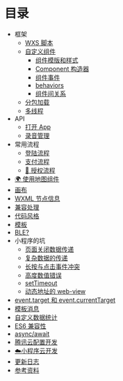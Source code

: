 # 目录

- 框架
  - [WXS 脚本](./framework/view/wxs/README.md)
  - [自定义组件](./framework/custom-component/README.md)
    - [组件模版和样式](./framework/custom-component/wxml-wxss.md)
    - [Component 构造器](./framework/custom-component/component.md)
    - [组件事件](./framework/custom-component/events.md)
    - [behaviors](./framework/custom-component/behaviors.md)
    - [组件间关系](./framework/custom-component/relations.md)
  - [分包加载](./framework/subpackages/README.md)
  - [多线程](./framework/workers/README.md)
- API
  - [打开 App](./api/launchApp.md)
  - [录音管理](./api/getRcorderManager.md)
- 常用流程
  - [登陆流程](./content/login-flow.md)
  - [支付流程](./content/payment.md)
  - [🔑 授权流程](./authorize/README.md)
- [🌍 使用地图组件](./map/README.md)
- [画布](./content/canvas/README.md)
- [WXML 节点信息](./content/wxml-node/README.md)
- [兼容处理](./content/compatibility.md)
- [代码风格](./content/editorconfig.md)
- [模板](./content/wxml-import-include.md)
- [BLE?](./content/what-is-BLE.md)
- 小程序的坑
  - [页面关闭数据传递](./pits/close-page-data-transmission.md)
  - [复杂数据的传递](./pits/complex-data-transmission.md)
  - [长按与点击事件冲突](./pits/longtap-vs-tap.md)
  - [高度数值错误](./pits/systeminfo-height.md)
  - [setTimeout](./pits/settimeout.md)
  - [动态地址的 web-view](./pits/webview-dynamic-src.md)
- [event.target 和 event.currentTarget](./content/target-vs-currentTarget.md)
- [模板消息](./content/how-to-send-template-msg.md)
- [自定义数据统计](./content/analysis/README.md)
- [ES6 兼容性](./content/es6-compatibility/README.md)
- [async/await](./content/async-await/README.md)
- [腾讯云配置开发](./qcloud/README.md)
- [☁️小程序云开发](./wxcloud/README.md)
- [更新日志](./devtools/changelog.md)
- [参考资料](./REF.md)